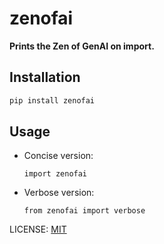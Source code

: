 # zenofai

**Prints the Zen of GenAI on import.**

## Installation

```bash
pip install zenofai
```


## Usage

- Concise version:
    ```
    import zenofai
    ```

- Verbose version:
    ```
    from zenofai import verbose
    ```

LICENSE: [MIT](https://opensource.org/licenses/MIT)
